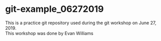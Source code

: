 # git-example_06272019
This is a practice git repository used during the git workshop on June 27, 2019.   
This workshop was done by Evan Williams
